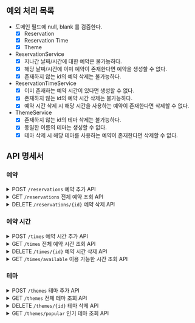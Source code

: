 ## 예외 처리 목록

- 도메인 필드에 null, blank 를 검즘한다.
    - [x] Reservation
    - [x] Reservation Time
    - [x] Theme
- ReservationService
    - [x] 지나간 날짜/시간에 대한 예악은 불가능하다.
    - [x] 해당 날짜/시간에 이미 예약이 존재한다면 예약을 생성할 수 없다.
    - [x] 존재하지 않는 id의 예약 삭제는 불가능하다.
- ReservationTimeService
    - [x] 이미 존재하는 예약 시간이 있다면 생성할 수 없다.
    - [x] 존재하지 않는 id의 예약 시간 삭제는 불가능하다.
    - [x] 예약 시간 삭제 시 해당 시간을 사용하는 예약이 존재한다면 삭제할 수 없다.
- ThemeService
    - [x] 존재하지 않는 id의 테마 삭제는 불가능하다.
    - [x] 동일한 이름의 테마는 생성할 수 없다.
    - [x] 테마 삭제 시 해당 테마를 사용하는 예약이 존재한다면 삭제할 수 없다.

## API 명세서

### 예약

<details>
<summary>POST <code>/reservations</code> 예약 추가 API</summary>

#### Request

```http
POST /reservations HTTP/1.1
content-type: application/json

{
    "name": "브라운",
    "date": "2023-08-05",
    "timeId": 1,
    "themeId": 1
}
```

#### Response

```http
HTTP/1.1 201
Content-Type: application/json

{
    "id": 1,
    "name": "브라운",
    "date": "2023-08-05",
    "time" : {
        "id": 1,
        "startAt" : "10:00"
    },
    "theme" : {
        "id": 1,
        "name": "테마1",
        "thumbnail": "https://example.com/thumbnail.jpg"
    }
}
```

</details>

<details>
<summary>GET <code>/reservations</code> 전체 예약 조회 API</summary>

#### Request

```http
GET /reservations HTTP/1.1
```

#### Response

```http
HTTP/1.1 200
Content-Type: application/json

[
  {
    "id": 1,
    "name": "브라운",
    "date": "2023-08-05",
    "time" : {
        "id": 1,
        "startAt" : "10:00"
    },
    "theme" : {
        "id": 1,
        "name": "테마1",
        "thumbnail": "https://example.com/thumbnail.jpg"
    }
  }
]
```

</details>

<details>
<summary>DELETE <code>/reservations/{id}</code> 예약 삭제 API</summary>

#### Request

```http
DELETE /reservations/1 HTTP/1.1
```

#### Response

```http
HTTP/1.1 204
```

</details>

### 예약 시간

<details>
<summary>POST <code>/times</code> 예약 시간 추가 API</summary>

#### Request

```http
POST /times HTTP/1.1
content-type: application/json

{
    "startAt": "10:00"
}
```

#### Response

```http
HTTP/1.1 201
Content-Type: application/json

{
    "id": 1,
    "startAt": "10:00"
}
```

</details>

<details>
<summary>GET <code>/times</code> 전체 예약 시간 조회 API</summary>

#### Request

```http
GET /times HTTP/1.1
```

#### Response

```http
HTTP/1.1 200 
Content-Type: application/json

[
   {
        "id": 1,
        "startAt": "10:00"
    },
    {
        "id": 2,
        "startAt": "11:00"
    }
]
```

</details>

<details>
<summary>DELETE <code>/times/{id}</code> 예약 시간 삭제 API</summary>

#### Request

```http
DELETE /times/1 HTTP/1.1
```

#### Response

```http
HTTP/1.1 204
```

</details>

<details>
<summary>GET <code>/times/available</code> 이용 가능한 시간 조회 API</summary>

#### Request

```http
GET /times/available?date={date}&themeId={themeId} HTTP/1.1

date: (필수) 예약 가능한 시간을 조회할 날짜 (형식: YYYY-MM-DD)
themeId: (필수) 조회할 테마의 ID
```

#### Response

```http
HTTP/1.1 200

[
    {
        "timeId": 1,
        "startAt": "10:00"
        "alreadyBooked": false
    },
    {
        "timeId": 2,
        "startAt": "10:40"
        "alreadyBooked": true
    }
]
```

</details>

### 테마

<details>
<summary>POST <code>/themes</code> 테마 추가 API</summary>

#### Request

```http
POST /themes HTTP/1.1
content-type: application/json

{
    "name": "테마1",
    "description": "테마1 설명",
    "thumbnail": "https://example.com/thumbnail.jpg"
}
```

#### Response

```http
HTTP/1.1 201
Content-Type: application/json

{
    "id": 1,
    "name": "테마1",
    "description": "테마1 설명",
    "thumbnail": "https://example.com/thumbnail.jpg"
}
```

</details>

<details>
<summary>GET <code>/themes</code> 전체 테마 조회 API</summary>

#### Request

```http
GET /themes HTTP/1.1
```

#### Response

```http
HTTP/1.1 200
Content-Type: application/json

[
    {
        "id": 1,
        "name": "테마1",
        "description": "테마1 설명",
        "thumbnail": "https://example.com/thumbnail.jpg"
    },
    {
        "id": 2,
        "name": "테마2",
        "description": "테마2 설명",
        "thumbnail": "https://example.com/thumbnail-2.jpg"
    }
]
```

</details>

<details>
<summary>DELETE <code>/themes/{id}</code> 테마 삭제 API</summary>

#### Request

```http
DELETE /themes/1 HTTP/1.1
```

#### Response

```http
HTTP/1.1 204
```

</details>

<details>
<summary>GET <code>/themes/popular</code> 인기 테마 조회 API</summary>

#### Request

```http
GET /themes/popular?startDate={startDate}&endDate={endDate}&limit={limit} HTTP/1.1
```

startDate: (필수) 예약 가능한 시간을 조회할 날짜 시작 (형식: YYYY-MM-DD)
endDate: (필수) 예약 가능한 시간을 조회할 날짜 마지막  (형식: YYYY-MM-DD)
limit: (필수X, 기본 10) 조회할 갯수

#### Response

```http
HTTP/1.1 200
Content-Type: application/json

[
    {
        "id": 1,
        "name": "테마1",
        "description": "테마1 설명",
        "thumbnail": "https://example.com/thumbnail.jpg"
    },
    {
        "id": 2,
        "name": "테마2",
        "description": "테마2 설명",
        "thumbnail": "https://example.com/thumbnail-2.jpg"
    }
]
```

</details>
